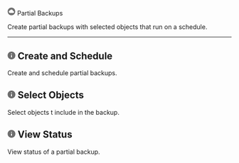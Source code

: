 # 
![../Images/cov-icn-backup.png](../Images/cov-icn-backup.png) Partial Backups

Create partial backups with selected objects that run on a schedule.

- - -

## ![../Images/cov-icn-ovw_toc.png](../Images/cov-icn-ovw_toc.png) Create and Schedule

Create and schedule partial backups.
    
## ![../Images/cov-icn-ovw_toc.png](../Images/cov-icn-ovw_toc.png) Select Objects

Select objects t include in the backup.
  
## ![../Images/cov-icn-ovw_toc.png](../Images/cov-icn-ovw_toc.png) View Status

View status of a partial backup.